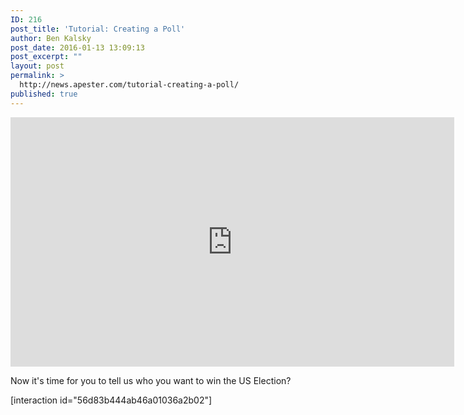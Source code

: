 ```yaml
---
ID: 216
post_title: 'Tutorial: Creating a Poll'
author: Ben Kalsky
post_date: 2016-01-13 13:09:13
post_excerpt: ""
layout: post
permalink: >
  http://news.apester.com/tutorial-creating-a-poll/
published: true
---
```

<div class="youtube-wrapper">
<iframe width="710" height="399" src="https://www.youtube.com/embed/LAh25zdKr_c?rel=0" frameborder="0" allowfullscreen></iframe>
</div>

Now it's time for you to tell us who you want to win the US Election?

[interaction id="56d83b444ab46a01036a2b02"]